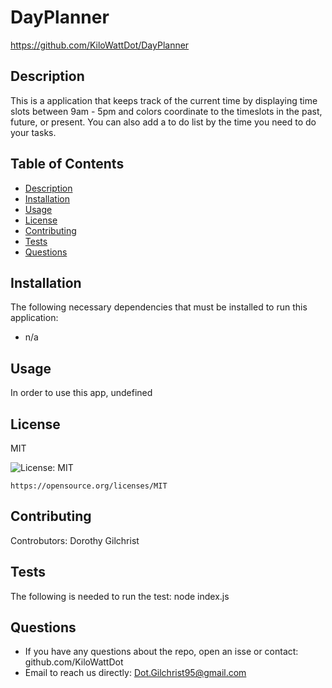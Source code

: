 # DayPlanner
  https://github.com/KiloWattDot/DayPlanner
  
  ## Description
  This is a application that keeps track of the current time by displaying time slots between 9am - 5pm and colors coordinate to the timeslots in the past, future, or present. You can also add a to do list by the time you need to do your tasks.

  ## Table of Contents
  * [ Description](#description)
  * [ Installation](#installation)
  * [ Usage](#usage)
  * [ License](#license)
  * [ Contributing](#contributing)
  * [ Tests](#tests)
  * [ Questions](#questions)

  ## Installation
  The following necessary dependencies that must be installed to run this application:
  * n/a

  ## Usage
  In order to use this app, undefined
  
  ## License
  MIT

   ![License: MIT](https://img.shields.io/badge/License-MIT-yellow.svg)
  
    https://opensource.org/licenses/MIT


  ## Contributing
   Controbutors: Dorothy Gilchrist

  ## Tests
  The following is needed to run the test: node index.js
  
  ## Questions
  * If you have any questions about the repo, open an isse or contact: github.com/KiloWattDot
  * Email to reach us directly: Dot.Gilchrist95@gmail.com






   


